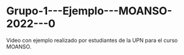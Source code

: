 # Grupo-1---Ejemplo---MOANSO-2022---0
Video con ejemplo realizado por estudiantes de la UPN para el curso MOANSO.
